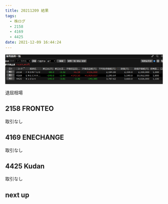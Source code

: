 ```yaml
---
title: 20211209 結果
tags:
  - 株ログ
  - 2158
  - 4169
  - 4425
date: 2021-12-09 16:44:24
---
```


![i](/kab/img/20211209000.png)

退屈相場

## 2158 FRONTEO

取引なし

## 4169 ENECHANGE

取引なし

## 4425 Kudan

取引なし

## next up

